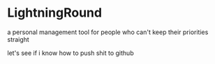 # LightningRound
a personal management tool for people who can't keep their priorities straight

let's see if i know how to push shit to github

